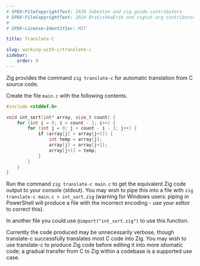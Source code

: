 ```yaml
---
# SPDX-FileCopyrightText: 2020 Sobeston and zig.guide contributors
# SPDX-FileCopyrightText: 2024 BratishkaErik and zigtut.org contributors
#
# SPDX-License-Identifier: MIT

title: Translate-C

slug: working-with-c/translate-c
sidebar:
    order: 9
---
```


Zig provides the command `zig translate-c` for automatic translation from C
source code.

Create the file `main.c` with the following contents.

```c
#include <stddef.h>

void int_sort(int* array, size_t count) {
    for (int i = 0; i < count - 1; i++) {
        for (int j = 0; j < count - i - 1; j++) {
            if (array[j] > array[j+1]) {
                int temp = array[j];
                array[j] = array[j+1];
                array[j+1] = temp;
            }
        }
    }
}
```

Run the command `zig translate-c main.c` to get the equivalent Zig code output
to your console (stdout). You may wish to pipe this into a file with
`zig translate-c main.c > int_sort.zig` (warning for Windows users: piping in
PowerShell will produce a file with the incorrect encoding - use your editor to
correct this).

In another file you could use `@import("int_sort.zig")` to use this function.

Currently the code produced may be unnecessarily verbose, though translate-c
successfully translates most C code into Zig. You may wish to use translate-c to
produce Zig code before editing it into more idiomatic code; a gradual transfer
from C to Zig within a codebase is a supported use case.
